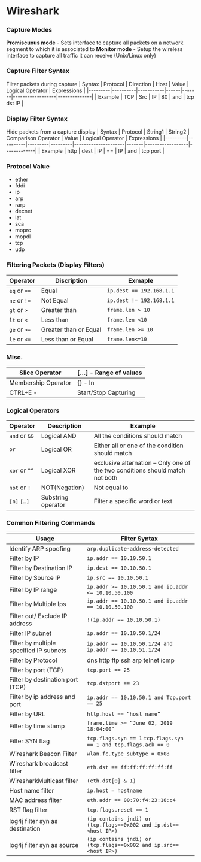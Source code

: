 # Wireshark

### Capture Modes
<b>Promiscuous mode</b> - Sets interface to capture all packets on a network segment to which it is associated to
<b>Monitor mode</b> - Setup the wireless interface to capture all traffic it can receive (Unix/Linux only)

### Capture Filter Syntax
Filter packets during capture
| Syntax  | Protocol | Direction | Host | Value | Logical Operator | Expressions  |
|---------|----------|-----------|------|-------|------------------|--------------|
| Example | TCP      | Src       | IP | 80    | and              | tcp dst IP |

### Display Filter Syntax
Hide packets from a capture display
| Syntax  | Protocol | String1 | String2 | Comparison Operator | Value | Logical Operator | Expressions |
|---------|----------|---------|---------|---------------------|-------|------------------|-------------|
| Example | http     | dest    | IP      | ==                  | IP    | and              | tcp port    |

### Protocol Value
* ether
* fddi
* ip
* arp
* rarp
* decnet
* lat
* sca
* moprc
* mopdl
* tcp
* udp

### Filtering Packets (Display Filters)
| Operator | Discription           | Exmaple                |
|----------|-----------------------|------------------------|
| ```eq``` or ```==``` | Equal                 | ```ip.dest == 192.168.1.1``` |
| ```ne``` or ```!=``` | Not Equal             | ```ip.dest != 192.168.1.1``` |
| ```gt``` or ```>```  | Greater than          | ```frame.len > 10```         |
| ```lt``` or ```<```  | Less than             | ```frame.len <10```          |
| ```ge``` or ```>=``` | Greater than or Equal | ```frame.len >= 10```        |
| ```le``` or ```<=``` | Less than or Equal    | ```frame.len<=10```          |

### Misc.
| Slice Operator      | […] - Range of values |
|---------------------|-----------------------|
| Membership Operator | {} - In               |
| CTRL+E -            | Start/Stop Capturing  |

### Logical Operators
| Operator  | Description        | Example                                                                      |
|-----------|--------------------|------------------------------------------------------------------------------|
| ```and``` or ```&&``` | Logical AND        | All the conditions should match                                              |
| ```or``` | Logical OR         | Either all or one of the condition should match                              |
| ```xor``` or ```^^``` | Logical XOR        | exclusive alternation – Only one of the two conditions should match not both |
| ```not``` or ```!```  | NOT(Negation)      | Not equal to                                                                 |
| ```[n]``` ```[…]```   | Substring operator | Filter a specific word or text                                               |


### Common Filtering Commands
| Usage                  | Filter Syntax                                       |
|-----------------------------------------|----------------------------------------------------------------|
| Identify ARP spoofing                   | ```arp.duplicate-address-detected```                                 |
| Filter by IP                  | ```ip.addr == 10.10.50.1```                                                    |
| Filter by Destination IP                | ```ip.dest == 10.10.50.1```                                          |
| Filter by Source IP                     | ```ip.src == 10.10.50.1```                                           |
| Filter by IP range                      | ```ip.addr >= 10.10.50.1 and ip.addr <= 10.10.50.100```              |
| Filter by Multiple Ips                  | ```ip.addr == 10.10.50.1 and ip.addr == 10.10.50.100```              |
| Filter out/ Exclude IP address          | ```!(ip.addr == 10.10.50.1)```                                       |
| Filter IP subnet                        | ```ip.addr == 10.10.50.1/24```                                       |
| Filter by multiple specified IP subnets | ```ip.addr == 10.10.50.1/24 and ip.addr == 10.10.51.1/24```          |
| Filter by Protocol                      | dns http ftp ssh arp telnet icmp                                     |
| Filter by port (TCP)                    | ```tcp.port == 25```                                                 |
| Filter by destination port (TCP)        | ```tcp.dstport == 23```                                              |
| Filter by ip address and port           | ```ip.addr == 10.10.50.1 and Tcp.port == 25```                       |
| Filter by URL                           | ```http.host == “host name”```                                       |
| Filter by time stamp                    | ```frame.time >= “June 02, 2019 18:04:00”```                         |
| Filter SYN flag                         | ```tcp.flags.syn == 1```   ```tcp.flags.syn == 1 and tcp.flags.ack == 0``` |
| Wireshark Beacon Filter                 | ```wlan.fc.type_subtype = 0x08```                                    |
| Wireshark broadcast filter              | ```eth.dst == ff:ff:ff:ff:ff:ff```                                   |
| WiresharkMulticast filter               | ```(eth.dst[0] & 1)```                                               |
| Host name filter                        | ```ip.host = hostname```                                             |
| MAC address filter                      | ```eth.addr == 00:70:f4:23:18:c4```                                  |
| RST flag filter                         | ```tcp.flags.reset == 1```                                           |
| log4j filter syn as destination        | ````(ip contains jndi) or (tcp.flags==0x002 and ip.dst==<host IP>)```` |
| log4j filter syn as source        | ````(ip contains jndi) or (tcp.flags==0x002 and ip.src==<host IP>)```` |
